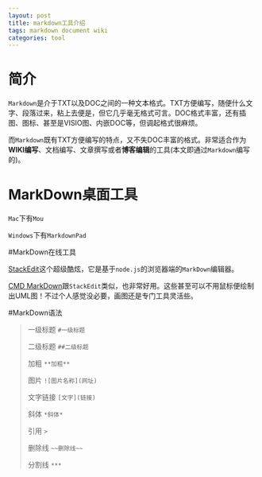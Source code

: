 ```yaml
---
layout: post
title: markdown工具介绍
tags: markdown document wiki
categories: tool
---
```



# 简介

`Markdown`是介于TXT以及DOC之间的一种文本格式。TXT方便编写，随便什么文字、段落过来，粘上去便是，但它几乎毫无格式可言。DOC格式丰富，还有插图、图标、甚至是VISIO图、内嵌DOC等，但调起格式很麻烦。

而`Markdown`既有TXT方便编写的特点，又不失DOC丰富的格式。非常适合作为**WIKI编写**、文档编写、文章撰写或者**博客编辑**的工具(本文即通过`Markdown`编写的)。

# MarkDown桌面工具

`Mac`下有`Mou`

`Windows`下有`MarkdownPad`

#MarkDown在线工具

[StackEdit](https://stackedit.io/editor)这个超级酷炫，它是基于`node.js`的浏览器端的`MarkDown`编辑器。

[CMD MarkDown](https://www.zybuluo.com/mdeditor)跟`StackEdit`类似，也非常好用。这些甚至可以不用鼠标便绘制出UML图！不过个人感觉没必要，画图还是专门工具灵活些。

#MarkDown语法
> 一级标题 `#一级标题`
> 
> 二级标题 `##二级标题`
> 
> 加粗 `**加粗**`
> 
> 图片 `![图片名称](网址)`
> 
> 文字链接 `[文字](链接)`
> 
> 斜体 `*斜体*`
> 
> 引用 `>`
> 
> 删除线 `~~删除线~~`
> 
> 分割线 `***`



